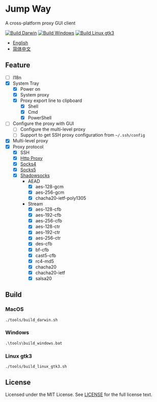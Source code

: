 # Jump Way

A cross-platform proxy GUI client

[![Build Darwin](https://github.com/wzshiming/jumpway/actions/workflows/build_darwin.yml/badge.svg)](https://github.com/wzshiming/jumpway/actions/workflows/build_darwin.yml)
[![Build Windows](https://github.com/wzshiming/jumpway/actions/workflows/build_windows.yml/badge.svg)](https://github.com/wzshiming/jumpway/actions/workflows/build_windows.yml)
[![Build Linux gtk3](https://github.com/wzshiming/jumpway/actions/workflows/build_linux_gtk3.yaml/badge.svg)](https://github.com/wzshiming/jumpway/actions/workflows/build_linux_gtk3.yaml)

- [English](https://github.com/wzshiming/jumpway/blob/master/README.md)
- [简体中文](https://github.com/wzshiming/jumpway/blob/master/README_cn.md)

## Feature

- [ ] I18n
- [x] System Tray
    - [x] Power on
    - [x] System proxy
    - [x] Proxy export line to clipboard
        - [x] Shell
        - [x] Cmd
        - [x] PowerShell
- [ ] Configure the proxy with GUI
    - [ ] Configure the multi-level proxy
    - [ ] Support to get SSH proxy configuration from `~/.ssh/config`
- [x] Multi-level proxy
- [x] Proxy protocol
    - [x] SSH
    - [x] [Http Proxy](https://github.com/wzshiming/httpproxy)
    - [x] [Socks4](https://github.com/wzshiming/socks4)
    - [x] [Socks5](https://github.com/wzshiming/socks5)
    - [x] [Shadowsocks](https://github.com/wzshiming/shadowsocks)
        - AEAD
            - [x] aes-128-gcm
            - [x] aes-256-gcm
            - [x] chacha20-ietf-poly1305
        - Stream
            - [x] aes-128-cfb
            - [x] aes-192-cfb
            - [x] aes-256-cfb
            - [x] aes-128-ctr
            - [x] aes-192-ctr
            - [x] aes-256-ctr
            - [x] des-cfb
            - [x] bf-cfb
            - [x] cast5-cfb
            - [x] rc4-md5
            - [x] chacha20
            - [x] chacha20-ietf
            - [x] salsa20

## Build

### MacOS

`./tools/build_darwin.sh`

### Windows

`.\tools\build_windows.bat`

### Linux gtk3

`./tools/build_linux_gtk3.sh`

## License

Licensed under the MIT License. See [LICENSE](https://github.com/wzshiming/jumpway/blob/master/LICENSE) for the full license text.
